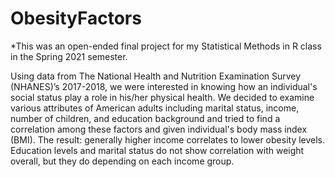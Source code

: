 # ObesityFactors
*This was an open-ended final project for my Statistical Methods in R class in the Spring 2021 semester. 

Using data from The National Health and Nutrition Examination Survey (NHANES)’s 2017-2018, we were interested in knowing how an individual's social status 
play a role in his/her physical health. We decided to examine various attributes of American adults including marital status, income, number of children, and 
education background and tried to find a correlation among these factors and given individual's body mass index (BMI). The result: generally higher income correlates
to lower obesity levels. Education levels and marital status do not show correlation with weight overall, but they do depending on each income group. 
